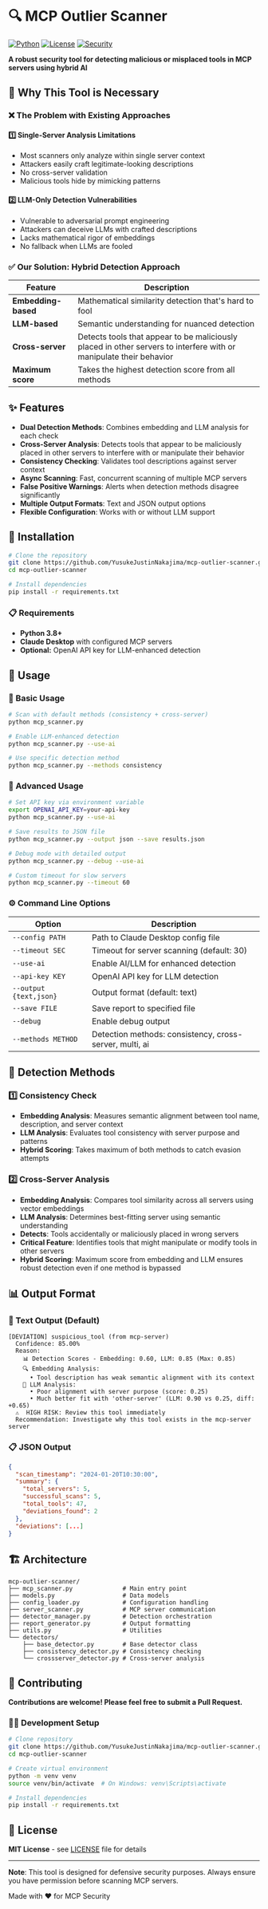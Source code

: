 # 🔍 MCP Outlier Scanner

[![Python](https://img.shields.io/badge/Python-3.8%2B-blue.svg?style=for-the-badge&logo=python)](https://www.python.org/)
[![License](https://img.shields.io/badge/License-MIT-green.svg?style=for-the-badge)](LICENSE)
[![Security](https://img.shields.io/badge/Security-Tool-red.svg?style=for-the-badge&logo=security)](https://github.com/YusukeJustinNakajima/mcp-outlier-scanner)

**A robust security tool for detecting malicious or misplaced tools in MCP servers using hybrid AI**

## 🚨 Why This Tool is Necessary

### ❌ The Problem with Existing Approaches

#### 1️⃣ Single-Server Analysis Limitations
- Most scanners only analyze within single server context
- Attackers easily craft legitimate-looking descriptions
- No cross-server validation
- Malicious tools hide by mimicking patterns

#### 2️⃣ LLM-Only Detection Vulnerabilities
- Vulnerable to adversarial prompt engineering
- Attackers can deceive LLMs with crafted descriptions
- Lacks mathematical rigor of embeddings
- No fallback when LLMs are fooled

### ✅ Our Solution: Hybrid Detection Approach

| Feature | Description |
|---------|-------------|
| **Embedding-based** | Mathematical similarity detection that's hard to fool |
| **LLM-based** | Semantic understanding for nuanced detection |
| **Cross-server** | Detects tools that appear to be maliciously placed in other servers to interfere with or manipulate their behavior |
| **Maximum score** | Takes the highest detection score from all methods |

## ✨ Features

- **Dual Detection Methods**: Combines embedding and LLM analysis for each check
- **Cross-Server Analysis**: Detects tools that appear to be maliciously placed in other servers to interfere with or manipulate their behavior
- **Consistency Checking**: Validates tool descriptions against server context
- **Async Scanning**: Fast, concurrent scanning of multiple MCP servers
- **False Positive Warnings**: Alerts when detection methods disagree significantly
- **Multiple Output Formats**: Text and JSON output options
- **Flexible Configuration**: Works with or without LLM support

## 🚀 Installation

```bash
# Clone the repository
git clone https://github.com/YusukeJustinNakajima/mcp-outlier-scanner.git
cd mcp-outlier-scanner

# Install dependencies
pip install -r requirements.txt
```

### 📋 Requirements

- **Python 3.8+**
- **Claude Desktop** with configured MCP servers
- **Optional:** OpenAI API key for LLM-enhanced detection

## 📖 Usage

### 🎯 Basic Usage

```bash
# Scan with default methods (consistency + cross-server)
python mcp_scanner.py

# Enable LLM-enhanced detection
python mcp_scanner.py --use-ai

# Use specific detection method
python mcp_scanner.py --methods consistency
```

### 🚀 Advanced Usage

```bash
# Set API key via environment variable
export OPENAI_API_KEY=your-api-key
python mcp_scanner.py --use-ai

# Save results to JSON file
python mcp_scanner.py --output json --save results.json

# Debug mode with detailed output
python mcp_scanner.py --debug --use-ai

# Custom timeout for slow servers
python mcp_scanner.py --timeout 60
```

### ⚙️ Command Line Options

| Option | Description |
|--------|-------------|
| `--config PATH` | Path to Claude Desktop config file |
| `--timeout SEC` | Timeout for server scanning (default: 30) |
| `--use-ai` | Enable AI/LLM for enhanced detection |
| `--api-key KEY` | OpenAI API key for LLM detection |
| `--output {text,json}` | Output format (default: text) |
| `--save FILE` | Save report to specified file |
| `--debug` | Enable debug output |
| `--methods METHOD` | Detection methods: consistency, cross-server, multi, ai |

## 🔬 Detection Methods

### 1️⃣ Consistency Check
- **Embedding Analysis**: Measures semantic alignment between tool name, description, and server context
- **LLM Analysis**: Evaluates tool consistency with server purpose and patterns
- **Hybrid Scoring**: Takes maximum of both methods to catch evasion attempts

### 2️⃣ Cross-Server Analysis
- **Embedding Analysis**: Compares tool similarity across all servers using vector embeddings
- **LLM Analysis**: Determines best-fitting server using semantic understanding
- **Detects**: Tools accidentally or maliciously placed in wrong servers
- **Critical Feature**: Identifies tools that might manipulate or modify tools in other servers
- **Hybrid Scoring**: Maximum score from embedding and LLM ensures robust detection even if one method is bypassed

## 📊 Output Format

### 📝 Text Output (Default)
```
[DEVIATION] suspicious_tool (from mcp-server)
  Confidence: 85.00%
  Reason:
    📊 Detection Scores - Embedding: 0.60, LLM: 0.85 (Max: 0.85)
    🔍 Embedding Analysis:
      • Tool description has weak semantic alignment with its context
    🤖 LLM Analysis:
      • Poor alignment with server purpose (score: 0.25)
      • Much better fit with 'other-server' (LLM: 0.90 vs 0.25, diff: +0.65)
  ⚠️  HIGH RISK: Review this tool immediately
  Recommendation: Investigate why this tool exists in the mcp-server server
```

### 📋 JSON Output
```json
{
  "scan_timestamp": "2024-01-20T10:30:00",
  "summary": {
    "total_servers": 5,
    "successful_scans": 5,
    "total_tools": 47,
    "deviations_found": 2
  },
  "deviations": [...]
}
```

## 🏗️ Architecture

```
mcp-outlier-scanner/
├── mcp_scanner.py              # Main entry point
├── models.py                   # Data models
├── config_loader.py            # Configuration handling
├── server_scanner.py           # MCP server communication
├── detector_manager.py         # Detection orchestration
├── report_generator.py         # Output formatting
├── utils.py                    # Utilities
└── detectors/
    ├── base_detector.py        # Base detector class
    ├── consistency_detector.py # Consistency checking
    └── crossserver_detector.py # Cross-server analysis
```

## 🤝 Contributing

**Contributions are welcome! Please feel free to submit a Pull Request.**

### 👨‍💻 Development Setup

```bash
# Clone repository
git clone https://github.com/YusukeJustinNakajima/mcp-outlier-scanner.git
cd mcp-outlier-scanner

# Create virtual environment
python -m venv venv
source venv/bin/activate  # On Windows: venv\Scripts\activate

# Install dependencies
pip install -r requirements.txt
```

## 📄 License

**MIT License** - see [LICENSE](LICENSE) file for details

---

**Note**: This tool is designed for defensive security purposes. Always ensure you have permission before scanning MCP servers.

Made with ❤️ for MCP Security